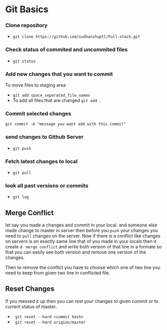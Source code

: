 # Git Basics

 ### Clone repository
* ```git clone https://github.com/sudhanshuptl/Full-stack.git```

 ### Check status of commited and uncommited files
* ```git status```

### Add new changes that you want to commit
To move files to staging area
* ```git add space_seperated_file_names```
* To add all files that are changed ```git add .```

 ### Commit selected changes 
```git commit -m "message you want add with this commit"```

### send changes to Github Server
* ```git push```

### Fetch latest changes to local
* ```git pull```

### look all past versions or commits
* ```git log```

## Merge Conflict
let say you made a changes and commit in your local.
and someone else made change to master in server
then before you ```push``` your changes you need to ```pull```
 changes on the server. Now if there is a conflict like changes on servers
 is on exactly same line that of you made in your locals then it create a ``` merge conflict```
 and write both version of that line in a formate so that you can easily see both version and remove one version of the changes. <br />
 
Then to remove the conflict you have to choose which one of two line you need to keep from given two line in conflicted file.
 
 ## Reset Changes
 If you messed it up then you can rest your changes to given commit or to current status of master.
 * ``` git reset --hard <commit hash>```
 * ``` git reset --hard origion/master```
 
 